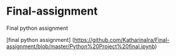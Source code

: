 # Final-assignment
Final python assignment 

[final python assignment] (https://github.com/KatharinaIra/Final-assignment/blob/master/Python%20Project%20final.ipynb)
